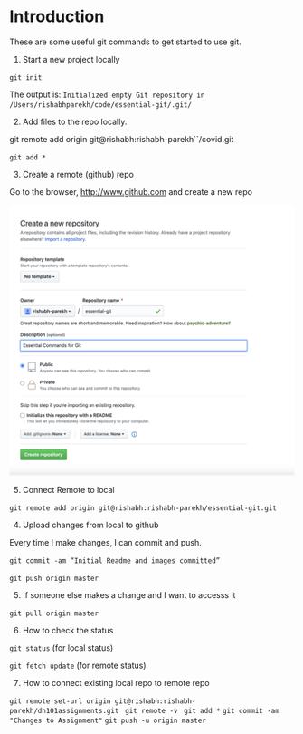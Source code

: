 # Introduction
These are some useful git commands to get started to use git. 


1. Start a new project locally

`git init`

The output is: `Initialized empty Git repository in /Users/rishabhparekh/code/essential-git/.git/`

2. Add files to the repo locally. 

git remote add origin git@rishabh:rishabh-parekh``/covid.git

`git add *`

3. Create a remote (github) repo

Go to the browser, http://www.github.com and create a new repo

![Git Create Repo ](./images/new-repo.png "Create Repo")

5. Connect Remote to local

`git remote add origin git@rishabh:rishabh-parekh/essential-git.git`

4. Upload changes from local to github

Every time I make changes, I can commit and push. 

`git commit -am “Initial Readme and images committed”`

`git push origin master`

5. If someone else makes a change and I want to accesss it

`git pull origin master`

6. How to check the status

`git status` (for local status)

`git fetch update` (for remote status)

7. How to connect existing local repo to remote repo

`git remote set-url origin git@rishabh:rishabh-parekh/dh101assignments.git `
`git remote -v `
`git add *`
`git commit -am "Changes to Assignment"`
`git push -u origin master`